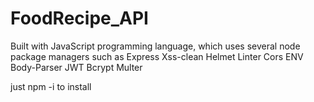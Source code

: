 # FoodRecipe_API

Built with JavaScript programming language, which uses several node package managers such as
Express
Xss-clean
Helmet
Linter
Cors
ENV
Body-Parser
JWT
Bcrypt
Multer

just npm -i to install
